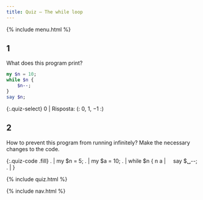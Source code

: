 ```yaml
---
title: Quiz — The while loop
---
```


{% include menu.html %}

## 1

What does this program print?

```raku
my $n = 10;
while $n {
    $n--;
}
say $n;
```

{:.quiz-select}
0 | Risposta: (: 0, 1, −1 :)

## 2

How to prevent this program from running infinitely? Make the necessary changes to the code.

{:.quiz-code .fill}
. | my $n = 5;
. | my $a = 10;
. | while $n {
n a | &nbsp;&nbsp;&nbsp;&nbsp;say $␣<span>-</span>-;
. | }


{% include quiz.html %}

{% include nav.html %}